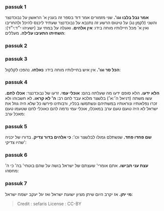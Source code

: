 
### passuk 1
<b>אמר נבל בלבו וגו'.</b> שני מזמורים אמר דוד בספר זה בענין א' הראשון על נבוכדנצר והשני (לקמן נג) על טיטוס הרשע זה נתנבא על נבוכדנצר שעתיד ליכנס להיכל ולהחריבו ואין א' מכל חיילותיו מוחה בידו:
<b>אין אלהים.</b> ואעלה על במתי עב (ישעיהו י״ד:י״ד):
<b>השחיתו התעיבו עלילה.</b> מעללים:

### passuk 2

### passuk 3
<b>הכל סר וגו'.</b> אין איש בחיילותיו מוחה בידו:
<b>נאלחו.</b> נהפכו לקלקול:

### passuk 4
<b>הלא ידעו.</b> הלא סופם ידעו מה שעלתה בהם:
<b>אוכלי עמי.</b> זרעו של נבוכדנצר:
<b>אכלו לחם.</b> עשו משתה (דניאל ה׳:א׳) בלשצר מלכא עבד לחם רב:
<b>ה' לא קראו.</b> לא חשבוהו ולא זכרו נפלאותיו ונוראותיו במשתיהם ונשתמשו בכליו, ורבותינו פירשו כל שלא היה גוזל את ישראל לא היה טועם טעם ערב במאכלו, אוכלי עמי נדמה להם כאוכלי לחם שטעמו טעם מאכל ערב:

### passuk 5
<b>שם פחדו פחד.</b> שנשתלם גמולו לבלשצר וכו':
<b>כי אלהים בדור צדיק.</b> בדורו של יכניה שהיו צדיקי':

### passuk 6
<b>עצת עני תבישו.</b> אתם אומרי' שעצתם של ישראל בושה על שהם בוטחי' בה' כי ה' מחסהו:

### passuk 7
<b>מי יתן.</b> אז יקרב היום שיתן מציון ישועת ישראל ואז יגל יעקב ישמח ישראל:

>Credit : sefaris
>License : CC-BY
